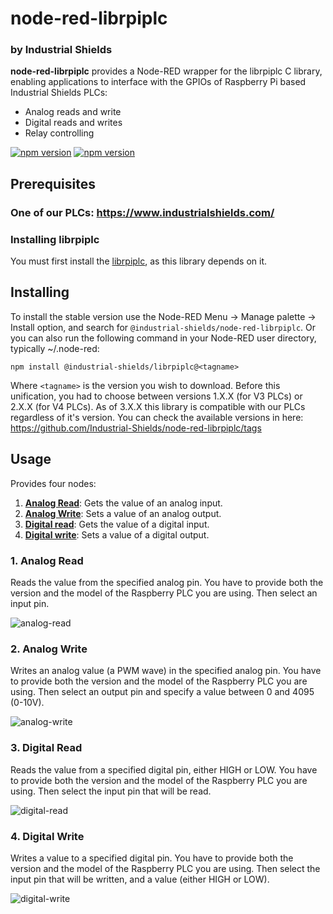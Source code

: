# node-red-librpiplc

### by Industrial Shields
**node-red-librpiplc** provides a Node-RED wrapper for the librpiplc C library, enabling applications to interface with the GPIOs of Raspberry Pi based Industrial Shields PLCs:
* Analog reads and write
* Digital reads and writes
* Relay controlling

<a href="https://www.npmjs.com/package/@industrial-shields/node-red-librpiplc"><img title="npm version" src="https://badgen.net/npm/v/@industrial-shields/node-red-librpiplc"></a>
<a href="https://www.npmjs.com/package/@industrial-shields/node-red-librpiplc"><img title="npm version" src="https://badgen.net/npm/dt/@industrial-shields/node-red-librpiplc"></a>



## Prerequisites

### One of our PLCs: https://www.industrialshields.com/


### Installing librpiplc

You must first install the [librpiplc](https://github.com/Industrial-Shields/librpiplc), as this library depends on it.



## Installing

To install the stable version use the Node-RED Menu -> Manage palette -> Install option, and search for `@industrial-shields/node-red-librpiplc`. Or you can also run the following command in your Node-RED user directory, typically ~/.node-red:
```
npm install @industrial-shields/librpiplc@<tagname>
```
Where `<tagname>` is the version you wish to download. Before this unification, you had to choose between versions 1.X.X (for V3 PLCs) or 2.X.X (for V4 PLCs). As of 3.X.X this library is compatible with our PLCs regardless of it's version.
You can check the available versions in here: https://github.com/Industrial-Shields/node-red-librpiplc/tags


## Usage
Provides four nodes:
1. **[Analog Read](#analog-read)**: Gets the value of an analog input.
2. **[Analog Write](#analog-write)**: Sets a value of an analog output.
3. **[Digital read](#digital-read)**: Gets the value of a digital input.
4. **[Digital write](#digital-write)**: Sets a value of a digital output.



### <a name="analog-read"></a>1. Analog Read

Reads the value from the specified analog pin. You have to provide both the version and the model of the Raspberry PLC you are using. Then select an input pin.

![analog-read](https://user-images.githubusercontent.com/61695455/130433880-cc4007e6-60df-4f32-a01d-0aa74b52a5c7.png)


### <a name="analog-write"></a>2. Analog Write

Writes an analog value (a PWM wave) in the specified analog pin. You have to provide both the version and the model of the Raspberry PLC you are using. Then select an output pin and specify a value between 0 and 4095 (0-10V).

![analog-write](https://user-images.githubusercontent.com/61695455/130433860-c204c9e9-101b-4a5e-9ef9-c05293de6632.png)


### <a name="digital-read"></a>3. Digital Read
Reads the value from a specified digital pin, either HIGH or LOW. You have to provide both the version and the model of the Raspberry PLC you are using. Then select the input pin that will be read.

![digital-read](https://user-images.githubusercontent.com/61695455/130433842-ee026f14-8c37-4f69-99ba-fe1d5baa2b08.png)


### <a name="digital-write"></a>4. Digital Write
Writes a value to a specified digital pin. You have to provide both the version and the model of the Raspberry PLC you are using. Then select the input pin that will be written, and a value (either HIGH or LOW).

![digital-write](https://user-images.githubusercontent.com/61695455/130433826-61f2cbc8-9d93-4284-b1c4-7931d99da6d2.png)
